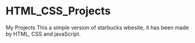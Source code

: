 # HTML_CSS_Projects
My Projects
This a simple version of starbucks wbesite, it has been made by HTML, CSS and javaScript.
